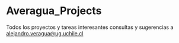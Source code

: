 # Averagua_Projects
Todos los proyectos y tareas interesantes
consultas y sugerencias a alejandro.veragua@ug.uchile.cl

